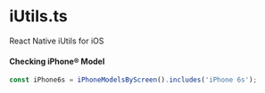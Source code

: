 # iUtils.ts

React Native iUtils for iOS

#### Checking iPhone® Model
   
```ts
const iPhone6s = iPhoneModelsByScreen().includes('iPhone 6s');
```
